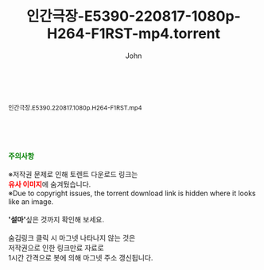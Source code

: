 ﻿---
layout: post
title:  "인간극장-E5390-220817-1080p-H264-F1RST-mp4.torrent"
author: John
categories: [ 방송/음악 ]
tags: [  ]
image:  
description: "인간극장-E5390-220817-1080p-H264-F1RST-mp4 torrent 정보 공유"
toc: true
toc_sticky: true
---

<br>
<div class="view-img">
<a class="view_image" href="http://torrentmobile61.com/bbs/view_image.php?fn=%2Fdata%2Ffile%2Fmusic%2F1742003963_UFDojgTh_d934c5d9eb310447ce6e5a01b46a522bc8d0f1e5.jpg" target="_blank"><img alt="" class="img-tag" content="http://torrentmobile61.com/data/file/music/1742003963_UFDojgTh_d934c5d9eb310447ce6e5a01b46a522bc8d0f1e5.jpg" itemprop="image" src="http://torrentmobile61.com/data/file/music/1742003963_UFDojgTh_d934c5d9eb310447ce6e5a01b46a522bc8d0f1e5.jpg"/></a></div><div class="view-content" itemprop="description">
<p><span style="font-size:12px;">인간극장.E5390.220817.1080p.H264-F1RST.mp4</span> </p> </div>
    
<br><br><br>
<p data-ke-size="size16"><b><span style="color: green;">주의사항</span></b><br /><br />※저작권 문제로 인해 토렌트 다운로드 링크는<br /><b><span style="color: red;">유사 이미지</span></b>에 숨겨뒀습니다.<br />※Due to copyright issues, the torrent download link is hidden where it looks like an image.<br /><br /><b>'설마'</b>싶은 것까지 확인해 보세요.<br /><br />숨김링크 클릭 시 마그넷 나타나지 않는 것은<br />저작권으로 인한 링크만료 자료로<br />1시간 간격으로 봇에 의해 마그넷 주소 갱신됩니다.</p>
